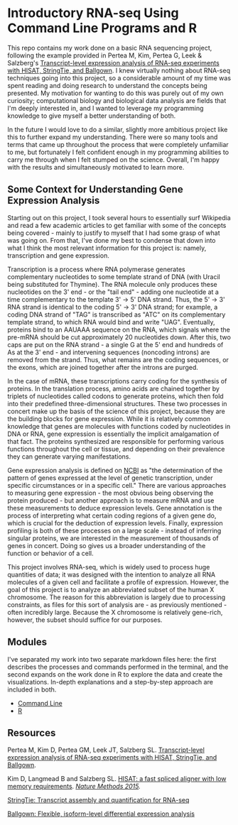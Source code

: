 # Introductory RNA-seq Using Command Line Programs and R

This repo contains my work done on a basic RNA sequencing project, following the example provided in Pertea M, Kim, Pertea G, Leek & Salzberg's [Transcript-level expression analysis of RNA-seq experiments with HISAT, StringTie, and Ballgown](https://www.nature.com/articles/nprot.2016.095). I knew virtually nothing about RNA-seq techniques going into this project, so a considerable amount of my time was spent reading and doing research to understand the concepts being presented. My motivation for wanting to do this was purely out of my own curiosity; computational biology and biological data analysis are fields that I'm deeply interested in, and I wanted to leverage my programming knowledge to give myself a better understanding of both.

In the future I would love to do a similar, slightly more ambitious project like this to further expand my understanding. There were so many tools and terms that came up throughout the process that were completely unfamiliar to me, but fortunately I felt confident enough in my programming abilities to carry me through when I felt stumped on the science. Overall, I'm happy with the results and simultaneously motivated to learn more.

## Some Context for Understanding Gene Expression Analysis

Starting out on this project, I took several hours to essentially surf Wikipedia and read a few academic articles to get familiar with some of the concepts being covered - mainly to justify to myself that I had some grasp of what was going on. From that, I've done my best to condense that down into what I think the most relevant information for this project is: namely, transcription and gene expression.

Transcription is a process where RNA polymerase generates complementary nucleotides to some template strand of DNA (with Uracil being substituted for Thymine). The RNA molecule only produces these nucleotides on the 3' end - or the "tail end" - adding one nucleotide at a time complementary to the template 3' -> 5' DNA strand. Thus, the 5' -> 3' RNA strand is identical to the coding 5' -> 3' DNA strand; for example, a coding DNA strand of "TAG" is transcribed as "ATC" on its complementary template strand, to which RNA would bind and write "UAG". Eventually, proteins bind to an AAUAAA sequence on the RNA, which signals where the pre-mRNA should be cut approximately 20 nucleotides down. After this, two caps are put on the RNA strand - a single G at the 5' end and hundreds of As at the 3' end - and intervening sequences (noncoding introns) are removed from the strand. Thus, what remains are the coding sequences, or the exons, which are joined together after the introns are purged. 

In the case of mRNA, these transcriptions carry coding for the synthesis of proteins. In the translation process, amino acids are chained together by triplets of nucleotides called codons to generate proteins, which then fold into their predefined three-dimensional structures. These two processes in concert make up the basis of the science of this project, because they are the building blocks for gene expression. While it is relatively common knowledge that genes are molecules with functions coded by nucleotides in DNA or RNA, gene expression is essentially the implicit amalgamation of that fact. The proteins synthesized are responsible for performing various functions throughout the cell or tissue, and depending on their prevalence they can generate varying manifestations.

Gene expression analysis is defined on [NCBI](https://www.ncbi.nlm.nih.gov/probe/docs/applexpression/) as "the determination of the pattern of genes expressed at the level of genetic transcription, under specific circumstances or in a specific cell." There are various approaches to measuring gene expression - the most obvious being observing the protein produced - but another approach is to measure mRNA and use these measurements to deduce expression levels. Gene annotation is the process of interpreting what certain coding regions of a given gene do, which is crucial for the deduction of expression levels. Finally, expression profiling is both of these processes on a large scale - instead of inferring singular proteins, we are interested in the measurement of thousands of genes in concert. Doing so gives us a broader understanding of the function or behavior of a cell.

This project involves RNA-seq, which is widely used to process huge quantities of data; it was designed with the intention to analyze all RNA molecules of a given cell and facilitate a profile of expression. However, the goal of this project is to analyze an abbreviated subset of the human X chromosome. The reason for this abbreviation is largely  due to processing constraints, as files for this sort of analysis are - as previously mentioned - often incredibly large. Because the X chromosome is relatively gene-rich, however, the subset should suffice for our purposes.

## Modules

I've separated my work into two separate markdown files here: the first describes the processes and commands performed in the terminal, and the second expands on the work done in R to explore the data and create the visualizations. In-depth explanations and a step-by-step approach are included in both.

* [Command Line](https://github.com/akweiss/RNA-seq-intro/blob/master/command-line.md)
* [R](https://github.com/akweiss/RNA-seq-intro/blob/master/R.md)

## Resources
Pertea M, Kim D, Pertea GM, Leek JT, Salzberg SL. [Transcript-level expression analysis of RNA-seq experiments with HISAT, StringTie, and Ballgown](https://www.nature.com/articles/nprot.2016.095).

Kim D, Langmead B and Salzberg SL. [HISAT: a fast spliced aligner with low memory requirements](https://www.nature.com/articles/nmeth.3317). *[Nature Methods 2015](https://www.nature.com/nmeth/).*

[StringTie: Transcript assembly and quantification for RNA-seq](https://ccb.jhu.edu/software/stringtie/)

[Ballgown: Flexible, isoform-level differential expression analysis](https://www.bioconductor.org/packages/release/bioc/html/ballgown.html)
